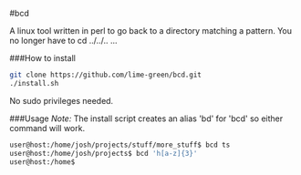 #bcd

A linux tool written in perl to go back to a directory matching a pattern. You no longer have to cd ../../.. ...

###How to install

```bash
git clone https://github.com/lime-green/bcd.git
./install.sh
```

No sudo privileges needed. 

###Usage
*Note:* The install script creates an alias 'bd' for 'bcd' so either command will work.

```bash
user@host:/home/josh/projects/stuff/more_stuff$ bcd ts
user@host:/home/josh/projects$ bcd 'h[a-z]{3}'
user@host:/home$ 
```

